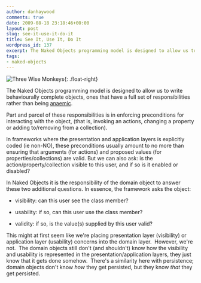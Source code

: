 ```yaml
---
author: danhaywood
comments: true
date: 2009-08-18 23:18:46+00:00
layout: post
slug: see-it-use-it-do-it
title: See It, Use It, Do It
wordpress_id: 137
excerpt: The Naked Objects programming model is designed to allow us to write behaviourally complete objects, ones that have a full set of responsibilities.  Part and parcel of these responsibilities is in enforcing preconditions for interacting with the object, (that is, invoking an actions, changing a property or adding to/removing from a collection).
tags:
- naked-objects
---
```


![Three Wise Monkeys](http://upload.wikimedia.org/wikipedia/commons/thumb/b/b0/Three_wise_monkeys_figure.JPG/300px-Three_wise_monkeys_figure.JPG){: .float-right}

The Naked Objects programming model is designed to allow us to write behaviourally complete objects, ones that have a full set of responsibilities rather than being [anaemic](http://en.wikipedia.org/wiki/Anemic_Domain_Model).

Part and parcel of these responsibilities is in enforcing preconditions for interacting with the object, (that is, invoking an actions, changing a property or adding to/removing from a collection).

In frameworks where the presentation and application layers is explicitly coded (ie non-NO), these preconditions usually amount to no more than ensuring that arguments (for actions) and proposed values (for properties/collections) are valid.  But we can also ask: is the action/property/collection visible to this user, and if so is it enabled or disabled?

<!-- more -->

In Naked Objects it is the responsibility of the domain object to answer these two additional questions.  In essence, the framework asks the object:



	
  * visibility: can this user see the class member?

	
  * usability: if so, can this user use the class member?

	
  * validity: if so, is the value(s) supplied by this user valid?


This might at first seem like we're placing presentation layer (visibility) or application layer (usability) concerns into the domain layer.  However, we're not.  The domain objects still don't (and shouldn't) know how the visibility and usability is represented in the presentation/application layers, they just know that it gets done somehow.  There's a similarity here with persistence; domain objects don't know _how_ they get persisted, but they know _that_ they get persisted.

